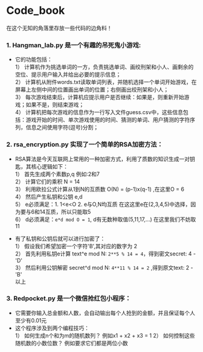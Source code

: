 # Code_book
在这个无知的角落里存放一些代码的边角料！

### 1. Hangman_lab.py 是一个有趣的吊死鬼小游戏:
- 它的功能包括：   
1）	计算机作为挑选单词的一方，负责挑选单词、画绞刑架和小人、画剩余的空位、提示用户输入并给出必要的提示信息；  
2）	计算机从附件words.txt读取单词列表，并随机选择一个单词开始游戏，在屏幕上左侧中间的位置画出单词的位置；右侧画出绞刑架和小人；  
3）	每次游戏结束后，计算机应提示用户是否继续：如果是，则重新开始游戏；如果不是，则结束游戏；  
4）	计算机把每次游戏的信息作为一行写入文件guess.csv中，这些信息包括：游戏开始的时间、单次游戏使用的时间、猜测的单词、用户猜测的字符序列，信息之间使用字符(逗号)分割；  

### 2. rsa_encryption.py 实现了一个简单的RSA加密方法：
- RSA算法是今天互联网上常用的一种加密方式，利用了质数的知识生成一对钥匙，其核心逻辑如下：  
1）  首先生成两个素数p,q 例如:2和7  
2）  计算它们的乘积 N = 14  
3）  利用欧拉公式计算从1到N的互质数 O(N) = (p-1)x(q-1) ,在这里O = 6  
4）  然后产生私钥和公钥 e,d  
5）  e必须满足：1. 1<e<O 2. e与O,N均互质
      在这这里e在(2,3,4,5)中选择，因为要与6和14互质，所以只能取5  
6）  d必须满足：``e*d mod O = 1``, d有无数种取值(5,11,17,...)
      在这里我们不妨取11  

- 有了私钥和公钥后就可以进行加密了：  
1）  假设我们希望加密一个字符'B',其对应的数字为 2  
2）  首先利用私钥e计算 text^e mod N: ``2**5 % 14 = 4``，得到密文secret: 4 - 'D'  
3）  然后利用公钥解密 secret^d mod N: ``4**11 % 14 = 2`` ,得到原文text: 2 - 'B'  
以上

### 3. Redpocket.py 是一个微信抢红包小程序：
- 它需要你输入总金额和人数，会自动输出每个人抢到的金额，并且保证每个人至少有0.01元
- 这个程序涉及到两个编程技巧：  
1）  如何生成n个和为m的随机数列？ 例如x1 + x2 + x3 = 1
2）  如何控制这些随机数的小数位数？ 例如要求它们都是两位小数
